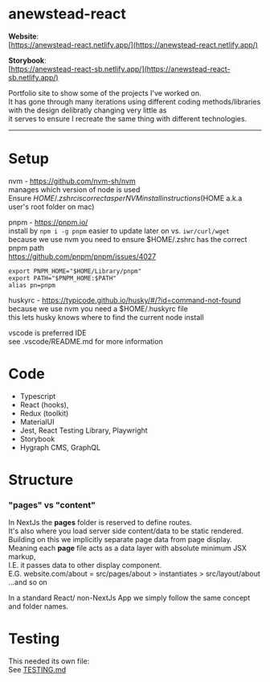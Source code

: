 # anewstead-react

**Website**:  
[https://anewstead-react.netlify.app/](https://anewstead-react.netlify.app/)

**Storybook**:  
[https://anewstead-react-sb.netlify.app/](https://anewstead-react-sb.netlify.app/)

Portfolio site to show some of the projects I've worked on.  
It has gone through many iterations using different coding methods/libraries  
with the design delibratly changing very little as  
it serves to ensure I recreate the same thing with different technologies.

---

# Setup

nvm - https://github.com/nvm-sh/nvm  
manages which version of node is used  
Ensure $HOME/.zshrc is correct as per NVM install instructions  
($HOME a.k.a user's root folder on mac)

pnpm - https://pnpm.io/  
install by `npm i -g pnpm` easier to update later on vs. `iwr/curl/wget`  
because we use nvm you need to ensure $HOME/.zshrc has the correct pnpm path  
https://github.com/pnpm/pnpm/issues/4027

```
export PNPM_HOME="$HOME/Library/pnpm"
export PATH="$PNPM_HOME:$PATH"
alias pn=pnpm
```

huskyrc - https://typicode.github.io/husky/#/?id=command-not-found  
because we use nvm you need a $HOME/.huskyrc file  
this lets husky knows where to find the current node install

vscode is preferred IDE  
see .vscode/README.md for more information

# Code

- Typescript
- React (hooks),
- Redux (toolkit)
- MaterialUI
- Jest, React Testing Library, Playwright
- Storybook
- Hygraph CMS, GraphQL

# Structure

### "pages" vs "content"

In NextJs the **pages** folder is reserved to define routes.  
It's also where you load server side content/data to be static rendered.  
Building on this we implicitly separate page data from page display.  
Meaning each **page** file acts as a data layer with absolute minimum JSX markup,  
I.E. it passes data to other display component.  
E.G. website.com/about = src/pages/about > instantiates > src/layout/about ...and so on

In a standard React/ non-NextJs App we simply follow the same concept and folder names.

# Testing

This needed its own file:  
See [TESTING.md](/TESTING.md)
